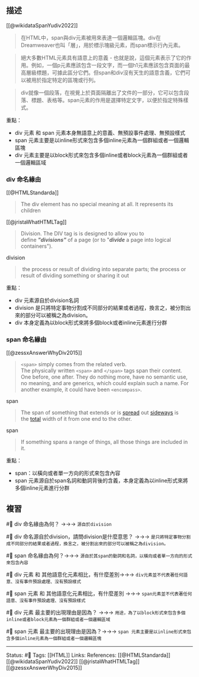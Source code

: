 ## 描述



[[@wikidataSpanYudiv2022]]
> 在HTML中，span與div元素被用來表達一個邏輯區塊。div在Dreamweaver也叫「層」，用於標示塊級元素，而span標示行內元素。

> 絕大多數HTML元素具有語意上的意義 - 也就是說，這個元素表示了它的作用。例如，一個p元素應該包含一段文字，而一個h1元素應該包含頁面的最高層級標題，可據此區分它們。但span和div沒有天生的語意含義，它們可以被用於指定特定的區塊或行列。

> div就像一個段落，在視覺上於頁面隔離出了文件的一部分，它可以包含段落、標題、表格等。span元素的作用是選擇特定文字，以便於指定特殊樣式。



重點：
- div 元素 和 span 元素本身無語意上的意義、無預設事件處理、無預設樣式
- span 元素主要是以inline形式來包含多個inline元素為一個群組或者一個邏輯區塊
- div 元素主要是以block形式來包含多個inline或者block元素為一個群組或者一個邏輯區域

### div 命名緣由
[[@HTMLStandarda]]
> The div element has no special meaning at all. It represents its children

[[@jristaWhatHTMLTag]]
> Division. The DIV tag is is designed to allow you to define **_"divisions"_** of a page (or to "**_divide_** a page into logical containers").

division
>  the process or result of dividing into separate parts; the process or result of dividing something or sharing it out

重點：
- div 元素源自於division名詞
- division 是只將特定事物分割成不同部分的結果或者過程，換言之，被分割出來的部分可以被稱之為division。
- div 本身定義為以block形式來將多個block或者inline元素進行分群


### span 命名緣由
[[@zessxAnswerWhyDiv2015]]
> `<span>` simply comes from the related verb.  
The physically written `<span>` and `</span>` tags span their content. One before, one after. They do nothing more, have no semantic use, no meaning, and are generics, which could explain such a name. For another example, it could have been `<encompass>`.



span
> The span of something that extends or is [spread](https://www.collinsdictionary.com/dictionary/english/spread "Definition of spread") out [sideways](https://www.collinsdictionary.com/dictionary/english/sideways "Definition of sideways") is the [total](https://www.collinsdictionary.com/dictionary/english/total "Definition of total") width of it from one end to the other.

span 
> If something spans a range of things, all those things are included in it.

重點：
- span：以橫向或者單一方向的形式來包含內容
- span 元素源自於span名詞和動詞背後的含義，本身定義為以inline形式來將多個inline元素進行分群


## 複習

#🧠 div 命名緣由為何？ ->->-> `源自於division`
<!--SR:!2023-08-05,194,250-->

#🧠 div 命名源自於division，請問division是什麼意思？ ->->-> `是只將特定事物分割成不同部分的結果或者過程，換言之，被分割出來的部分可以被稱之為division。`
<!--SR:!2023-08-05,194,250-->

#🧠 span 命名緣由為何？->->-> `源自於其span的動詞和名詞，以橫向或者單一方向的形式來包含內容`
<!--SR:!2023-03-03,39,230-->

#🧠 div 元素 和 其他語意化元素相比，有什麼差別->->-> `div元素並不代表著任何語意、沒有事件預設處理、沒有預設樣式`
<!--SR:!2023-03-05,41,230-->

#🧠 span 元素 和 其他語意化元素相比，有什麼差別 ->->-> `span元素並不代表著任何語意、沒有事件預設處理、沒有預設樣式`
<!--SR:!2023-03-04,40,230-->


#🧠 div 元素 最主要的出現理由是因為？ ->->-> `用途，為了以block形式來包含多個inline或者block元素為一個群組或者一個邏輯區域`
<!--SR:!2023-08-05,194,250-->

 #🧠 span 元素 最主要的出現理由是因為？->->-> `span 元素主要是以inline形式來包含多個inline元素為一個群組或者一個邏輯區塊`
<!--SR:!2023-01-23,74,250-->

---
Status: #🌱 
Tags:
[[HTML]]
Links:
References:
[[@HTMLStandarda]]
[[@wikidataSpanYudiv2022]]
[[@jristaWhatHTMLTag]]
[[@zessxAnswerWhyDiv2015]]